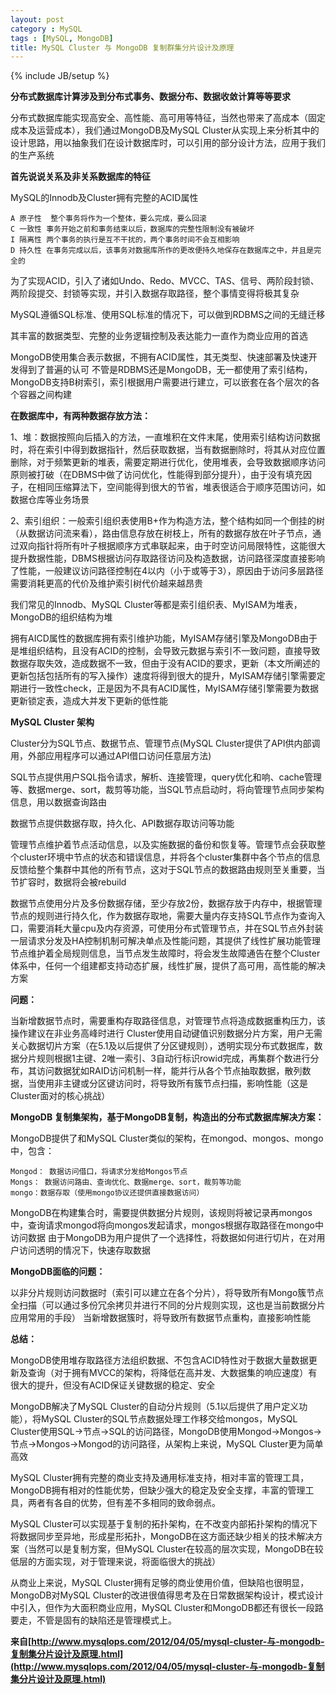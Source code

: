```yaml
---
layout: post
category : MySQL
tags : [MySQL, MongoDB]
title: MySQL Cluster 与 MongoDB 复制群集分片设计及原理
---
```

{% include JB/setup %}

**分布式数据库计算涉及到分布式事务、数据分布、数据收敛计算等等要求**

 分布式数据库能实现高安全、高性能、高可用等特征，当然也带来了高成本（固定成本及运营成本），我们通过MongoDB及MySQL Cluster从实现上来分析其中的设计思路，用以抽象我们在设计数据库时，可以引用的部分设计方法，应用于我们的生产系统
 
 **首先说说关系及非关系数据库的特征**
 
 MySQL的Innodb及Cluster拥有完整的ACID属性
 
	A 原子性  整个事务将作为一个整体，要么完成，要么回滚
	C 一致性 事务开始之前和事务结束以后，数据库的完整性限制没有被破坏
	I 隔离性 两个事务的执行是互不干扰的，两个事务时间不会互相影响
	D 持久性 在事务完成以后，该事务对数据库所作的更改便持久地保存在数据库之中，并且是完全的

为了实现ACID，引入了诸如Undo、Redo、MVCC、TAS、信号、两阶段封锁、两阶段提交、封锁等实现，并引入数据存取路径，整个事情变得将极其复杂

MySQL遵循SQL标准、使用SQL标准的情况下，可以做到RDBMS之间的无缝迁移

其丰富的数据类型、完整的业务逻辑控制及表达能力一直作为商业应用的首选
 
MongoDB使用集合表示数据，不拥有ACID属性，其无类型、快速部署及快速开发得到了普遍的认可
 不管是RDBMS还是MongoDB，无一都使用了索引结构，MongoDB支持B树索引，索引根据用户需要进行建立，可以嵌套在各个层次的各个容器之间构建
 
**在数据库中，有两种数据存放方法：**

1、堆：数据按照向后插入的方法，一直堆积在文件末尾，使用索引结构访问数据时，将在索引中得到数据指针，然后获取数据，当有数据删除时，将其从对应位置删除，对于频繁更新的堆表，需要定期进行优化，使用堆表，会导致数据顺序访问原则被打破（在DBMS中做了访问优化，性能得到部分提升），由于没有填充因子，在相同压缩算法下，空间能得到很大的节省，堆表很适合于顺序范围访问，如数据仓库等业务场景

2、索引组织：一般索引组织表使用B+作为构造方法，整个结构如同一个倒挂的树（从数据访问流来看），路由信息存放在树枝上，所有的数据存放在叶子节点，通过双向指针将所有叶子根据顺序方式串联起来，由于时空访问局限特性，这能很大提升数据性能，DBMS根据访问存取路径访问及构造数据，访问路径深度直接影响了性能，一般建议访问路径控制在4以内（小于或等于3），原因由于访问多层路径需要消耗更高的代价及维护索引树代价越来越昂贵

我们常见的Innodb、MySQL Cluster等都是索引组织表、MyISAM为堆表，MongoDB的组织结构为堆

拥有AICD属性的数据库拥有索引维护功能，MyISAM存储引擎及MongoDB由于是堆组织结构，且没有ACID的控制，会导致元数据与索引不一致问题，直接导致数据存取失效，造成数据不一致，但由于没有ACID的要求，更新（本文所阐述的更新包括包括所有的写入操作）速度将得到很大的提升，MyISAM存储引擎需要定期进行一致性check，正是因为不具有ACID属性，MyISAM存储引擎需要为数据更新锁定表，造成大并发下更新的低性能

**MySQL Cluster 架构**
 
Cluster分为SQL节点、数据节点、管理节点(MySQL Cluster提供了API供内部调用，外部应用程序可以通过API借口访问任意层方法)

SQL节点提供用户SQL指令请求，解析、连接管理，query优化和响、cache管理等、数据merge、sort，裁剪等功能，当SQL节点启动时，将向管理节点同步架构信息，用以数据查询路由

数据节点提供数据存取，持久化、API数据存取访问等功能

管理节点维护着节点活动信息，以及实施数据的备份和恢复等。管理节点会获取整个cluster环境中节点的状态和错误信息，并将各个cluster集群中各个节点的信息反馈给整个集群中其他的所有节点，这对于SQL节点的数据路由规则至关重要，当节扩容时，数据将会被rebuild

数据节点使用分片及多份数据存储，至少存放2份，数据存放于内存中，根据管理节点的规则进行持久化，作为数据存取地，需要大量内存支持SQL节点作为查询入口，需要消耗大量cpu及内存资源，可使用分布式管理节点，并在SQL节点外封装一层请求分发及HA控制机制可解决单点及性能问题，其提供了线性扩展功能管理节点维护着全局规则信息，当节点发生故障时，将会发生故障通告在整个Cluster体系中，任何一个组建都支持动态扩展，线性扩展，提供了高可用，高性能的解决方案

**问题：**

当新增数据节点时，需要重构存取路径信息，对管理节点将造成数据重构压力，该操作建议在非业务高峰时进行
Cluster使用自动键值识别数据分片方案，用户无需关心数据切片方案（在5.1及以后提供了分区键规则），透明实现分布式数据库，数据分片规则根据1主键、2唯一索引、3自动行标识rowid完成，再集群个数进行分布，其访问数据犹如RAID访问机制一样，能并行从各个节点抽取数据，散列数据，当使用非主键或分区键访问时，将导致所有簇节点扫描，影响性能（这是Cluster面对的核心挑战）

**MongoDB 复制集架构，基于MongoDB复制，构造出的分布式数据库解决方案：**

MongoDB提供了和MySQL Cluster类似的架构，在mongod、mongos、mongo中，包含：

	Mongod： 数据访问借口，将请求分发给Mongos节点
	Mongs： 数据访问路由、查询优化、数据merge、sort，裁剪等功能
	mongo：数据存取（使用mongo协议还提供直接数据访问）

MongoDB在构建集合时，需要提供数据分片规则，该规则将被记录再mongos中，查询请求mongod将向mongos发起请求，mongos根据存取路径在mongo中访问数据
由于MongoDB为用户提供了一个选择性，将数据如何进行切片，在对用户访问透明的情况下，快速存取数据

**MongoDB面临的问题：**

以非分片规则访问数据时（索引可以建立在各个分片），将导致所有Mongo簇节点全扫描（可以通过多份冗余拷贝并进行不同的分片规则实现，这也是当前数据分片应用常用的手段）
当新增数据簇时，将导致所有数据节点重构，直接影响性能

**总结：**

 MongoDB使用堆存取路径方法组织数据、不包含ACID特性对于数据大量数据更新及查询（对于拥有MVCC的架构，将降低在高并发、大数据集的响应速度）有很大的提升，但没有ACID保证关键数据的稳定、安全

MongoDB解决了MySQL Cluster的自动分片规则（5.1以后提供了用户定义功能），将MySQL Cluster的SQL节点数据处理工作移交给mongos，MySQL Cluster使用SQL->节点->SQL的访问路径，MongoDB使用Mongod->Mongos->节点->Mongos->Mongod的访问路径，从架构上来说，MySQL Cluster更为简单高效

MySQL Cluster拥有完整的商业支持及通用标准支持，相对丰富的管理工具，MongoDB拥有相对的性能优势，但缺少强大的稳定及安全支撑，丰富的管理工具，两者有各自的优势，但有差不多相同的致命弱点。

MySQL Cluster可以实现基于复制的拓扑架构，在不改变内部拓扑架构的情况下将数据同步至异地，形成星形拓扑，MongoDB在这方面还缺少相关的技术解决方案（当然可以是复制方案，但MySQL Cluster在较高的层次实现，MongoDB在较低层的方面实现，对于管理来说，将面临很大的挑战）

从商业上来说，MySQL Cluster拥有足够的商业使用价值，但缺陷也很明显，MongoDB对MySQL Cluster的改进很值得思考及在日常数据架构设计，模式设计中引入，但作为大面积商业应用，MySQL Cluster和MongoDB都还有很长一段路要走，不管是固有的缺陷还是管理模式上。

**来自[http://www.mysqlops.com/2012/04/05/mysql-cluster-与-mongodb-复制集分片设计及原理.html](http://www.mysqlops.com/2012/04/05/mysql-cluster-与-mongodb-复制集分片设计及原理.html)**
